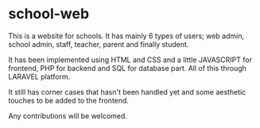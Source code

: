 # school-web
This is a website for schools. It has mainly 6 types of users; web admin, school admin, staff, teacher, parent and finally student.

It has been implemented using HTML and CSS and a little JAVASCRIPT for frontend, PHP for backend and SQL for database part. All of this through LARAVEL platform.

It still has corner cases that hasn't been handled yet and some aesthetic touches to be added to the frontend.

Any contributions will be welcomed.
